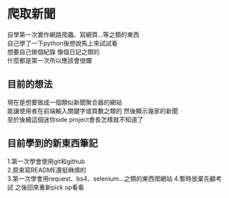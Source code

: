 # 爬取新聞 
自學第一次實作網路爬蟲、寫網頁...等之類的東西  
自己學了一下python後想說馬上來試試看  
想要自己做個紀錄 像個日記之類的  
什麼都是第一次所以應該會很爛  

## 目前的想法  
現在是想要做成一個類似新聞聚合器的網站  
能讓使用者在前端輸入關鍵字或頁數之類的 然後顯示幾家的新聞  
至於後續這個迷你side project會長怎樣就不知道了

## 目前學到的新東西筆記  
1.第一次學會使用git和github  
2.原來寫README還挺麻煩的    
3.第一次學會用request、bs4、selenium...之類的東西爬網站
4.暫時放棄先顧考試 之後回來重新pick up看看  

